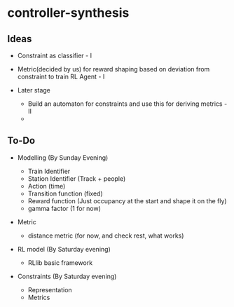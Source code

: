 # controller-synthesis

## Ideas
  - Constraint as classifier - I
  - Metric(decided by us) for reward shaping based on deviation from constraint to train RL Agent - I
  
  - Later stage
    - Build an automaton for constraints and use this for deriving metrics - II
    - 

## To-Do
  - Modelling (By Sunday Evening)
    - Train Identifier
    - Station Identifier (Track + people)
    - Action (time)
    - Transition function (fixed)
    - Reward function (Just occupancy at the start and shape it on the fly)
    - gamma factor (1 for now)
  
  - Metric 
    - distance metric (for now, and check rest, what works)
  
  - RL model (By Saturday evening)
    - RLlib basic framework
  
  - Constraints (By Saturday evening)
    - Representation
    - Metrics
